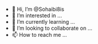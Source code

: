 - 👋 Hi, I’m @Sohaibi8is
- 👀 I’m interested in ...
- 🌱 I’m currently learning ...
- 💞️ I’m looking to collaborate on ...
- 📫 How to reach me ...

<!---
Sohaibi8is/Sohaibi8is is a ✨ special ✨ repository because its `README.md` (this file) appears on your GitHub profile.
You can click the Preview link to take a look at your changes.
--->

